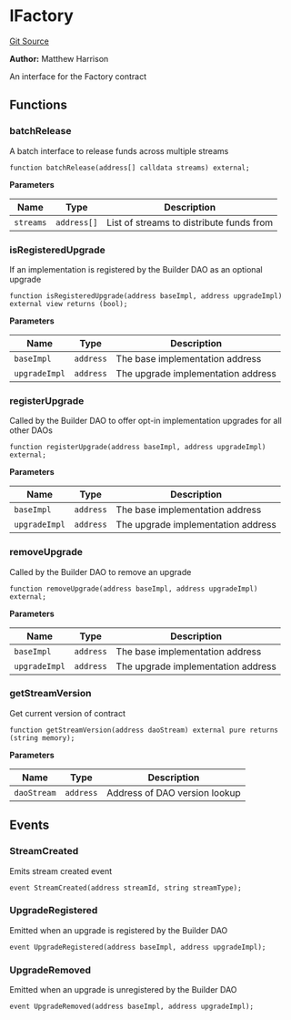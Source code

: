 # IFactory
[Git Source](https://github.com/daokitchen/nouns-stream/blob/c3b52a7ea0bf77a05c09aab9730867448a5dfdc7/src/lib/interfaces/IFactory.sol)

**Author:**
Matthew Harrison

An interface for the Factory contract


## Functions
### batchRelease

A batch interface to release funds across multiple streams


```solidity
function batchRelease(address[] calldata streams) external;
```
**Parameters**

|Name|Type|Description|
|----|----|-----------|
|`streams`|`address[]`|List of streams to distribute funds from|


### isRegisteredUpgrade

If an implementation is registered by the Builder DAO as an optional upgrade


```solidity
function isRegisteredUpgrade(address baseImpl, address upgradeImpl) external view returns (bool);
```
**Parameters**

|Name|Type|Description|
|----|----|-----------|
|`baseImpl`|`address`|The base implementation address|
|`upgradeImpl`|`address`|The upgrade implementation address|


### registerUpgrade

Called by the Builder DAO to offer opt-in implementation upgrades for all other DAOs


```solidity
function registerUpgrade(address baseImpl, address upgradeImpl) external;
```
**Parameters**

|Name|Type|Description|
|----|----|-----------|
|`baseImpl`|`address`|The base implementation address|
|`upgradeImpl`|`address`|The upgrade implementation address|


### removeUpgrade

Called by the Builder DAO to remove an upgrade


```solidity
function removeUpgrade(address baseImpl, address upgradeImpl) external;
```
**Parameters**

|Name|Type|Description|
|----|----|-----------|
|`baseImpl`|`address`|The base implementation address|
|`upgradeImpl`|`address`|The upgrade implementation address|


### getStreamVersion

Get current version of contract


```solidity
function getStreamVersion(address daoStream) external pure returns (string memory);
```
**Parameters**

|Name|Type|Description|
|----|----|-----------|
|`daoStream`|`address`|Address of DAO version lookup|


## Events
### StreamCreated
Emits stream created event


```solidity
event StreamCreated(address streamId, string streamType);
```

### UpgradeRegistered
Emitted when an upgrade is registered by the Builder DAO


```solidity
event UpgradeRegistered(address baseImpl, address upgradeImpl);
```

### UpgradeRemoved
Emitted when an upgrade is unregistered by the Builder DAO


```solidity
event UpgradeRemoved(address baseImpl, address upgradeImpl);
```

